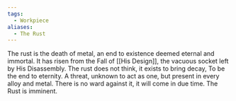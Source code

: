 ```yaml
---
tags:
  - Workpiece
aliases:
  - The Rust
---
```

The rust is the death of metal, an end to existence deemed eternal and immortal. 
It has risen from the Fall of [[His Design]], the vacuous socket left by His Disassembly. 
The rust does not think, it exists to bring decay, 
To be the end to eternity. 
A threat, unknown to act as one, but present in every alloy and metal. 
There is no ward against it, it will come in due time. 
The Rust is imminent.
